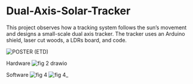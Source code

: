 # Dual-Axis-Solar-Tracker
This project observes how a tracking system follows the sun’s movement and designs a small-scale dual axis tracker.
The tracker uses an Arduino shield, laser cut woods, a LDRs board, and code.

![POSTER (ETD)](https://user-images.githubusercontent.com/82357029/145689911-a6b3347a-dff9-45fd-a41a-48376cb81d82.jpg)

Hardware 
![fig  2 drawio](https://user-images.githubusercontent.com/82357029/145691609-6dd189c9-eace-4854-9ca2-1d82852bcb21.png)

Software
![fig  4](https://user-images.githubusercontent.com/82357029/145691624-9f203e6e-9e5f-4de6-9f28-ea645650e689.png)
![fig  4_](https://user-images.githubusercontent.com/82357029/145691630-bc1e9db5-d6d5-44cb-a0db-9ed3ebf3e0ec.png)
